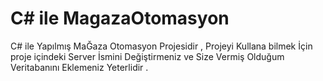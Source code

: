# C# ile MagazaOtomasyon

C# ile Yapılmış MaĞaza Otomasyon Projesidir , Projeyi Kullana bilmek İçin proje içindeki  Server İsmini Değiştirmeniz ve Size Vermiş Olduğum Veritabanını Eklemeniz Yeterlidir .
